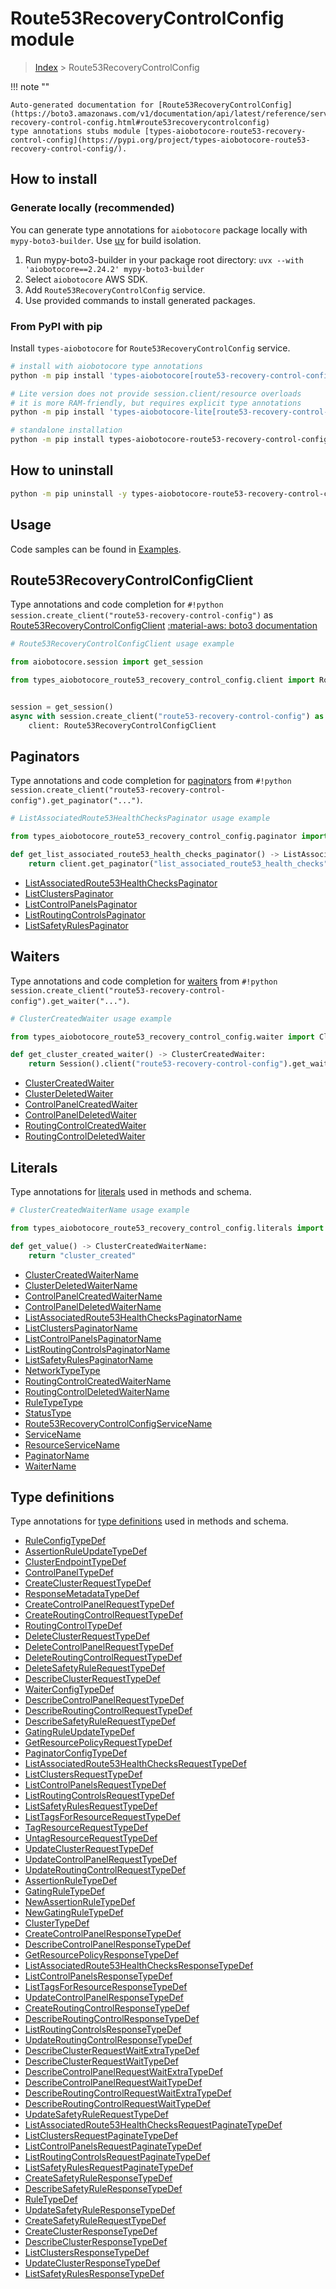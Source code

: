# Route53RecoveryControlConfig module

> [Index](../README.md) > Route53RecoveryControlConfig


!!! note ""

    Auto-generated documentation for [Route53RecoveryControlConfig](https://boto3.amazonaws.com/v1/documentation/api/latest/reference/services/route53-recovery-control-config.html#route53recoverycontrolconfig)
    type annotations stubs module [types-aiobotocore-route53-recovery-control-config](https://pypi.org/project/types-aiobotocore-route53-recovery-control-config/).

## How to install

### Generate locally (recommended)

You can generate type annotations for `aiobotocore` package locally with `mypy-boto3-builder`.
Use [uv](https://docs.astral.sh/uv/getting-started/installation/) for build isolation.

1. Run mypy-boto3-builder in your package root directory: `uvx --with 'aiobotocore==2.24.2' mypy-boto3-builder`
1. Select `aiobotocore` AWS SDK.
1. Add `Route53RecoveryControlConfig` service.
1. Use provided commands to install generated packages.



### From PyPI with pip

Install `types-aiobotocore` for `Route53RecoveryControlConfig` service.

```bash
# install with aiobotocore type annotations
python -m pip install 'types-aiobotocore[route53-recovery-control-config]'

# Lite version does not provide session.client/resource overloads
# it is more RAM-friendly, but requires explicit type annotations
python -m pip install 'types-aiobotocore-lite[route53-recovery-control-config]'

# standalone installation
python -m pip install types-aiobotocore-route53-recovery-control-config
```



## How to uninstall

```bash
python -m pip uninstall -y types-aiobotocore-route53-recovery-control-config
```

## Usage

Code samples can be found in [Examples](./usage.md).

## Route53RecoveryControlConfigClient

Type annotations and code completion for  `#!python session.create_client("route53-recovery-control-config")` as [Route53RecoveryControlConfigClient](./client.md)
[:material-aws: boto3 documentation](https://boto3.amazonaws.com/v1/documentation/api/latest/reference/services/route53-recovery-control-config.html#Route53RecoveryControlConfig.Client)

```python
# Route53RecoveryControlConfigClient usage example

from aiobotocore.session import get_session

from types_aiobotocore_route53_recovery_control_config.client import Route53RecoveryControlConfigClient


session = get_session()
async with session.create_client("route53-recovery-control-config") as client:
    client: Route53RecoveryControlConfigClient
```


## Paginators

Type annotations and code completion for
[paginators](./paginators.md)
from `#!python session.create_client("route53-recovery-control-config").get_paginator("...")`.

```python
# ListAssociatedRoute53HealthChecksPaginator usage example

from types_aiobotocore_route53_recovery_control_config.paginator import ListAssociatedRoute53HealthChecksPaginator

def get_list_associated_route53_health_checks_paginator() -> ListAssociatedRoute53HealthChecksPaginator:
    return client.get_paginator("list_associated_route53_health_checks"))
```

- [ListAssociatedRoute53HealthChecksPaginator](./paginators.md#listassociatedroute53healthcheckspaginator)
- [ListClustersPaginator](./paginators.md#listclusterspaginator)
- [ListControlPanelsPaginator](./paginators.md#listcontrolpanelspaginator)
- [ListRoutingControlsPaginator](./paginators.md#listroutingcontrolspaginator)
- [ListSafetyRulesPaginator](./paginators.md#listsafetyrulespaginator)




## Waiters

Type annotations and code completion for
[waiters](./waiters.md)
from `#!python session.create_client("route53-recovery-control-config").get_waiter("...")`.

```python
# ClusterCreatedWaiter usage example

from types_aiobotocore_route53_recovery_control_config.waiter import ClusterCreatedWaiter

def get_cluster_created_waiter() -> ClusterCreatedWaiter:
    return Session().client("route53-recovery-control-config").get_waiter("cluster_created")
```

- [ClusterCreatedWaiter](./waiters.md#clustercreatedwaiter)
- [ClusterDeletedWaiter](./waiters.md#clusterdeletedwaiter)
- [ControlPanelCreatedWaiter](./waiters.md#controlpanelcreatedwaiter)
- [ControlPanelDeletedWaiter](./waiters.md#controlpaneldeletedwaiter)
- [RoutingControlCreatedWaiter](./waiters.md#routingcontrolcreatedwaiter)
- [RoutingControlDeletedWaiter](./waiters.md#routingcontroldeletedwaiter)






## Literals

Type annotations for [literals](./literals.md) used in methods and schema.

```python
# ClusterCreatedWaiterName usage example

from types_aiobotocore_route53_recovery_control_config.literals import ClusterCreatedWaiterName

def get_value() -> ClusterCreatedWaiterName:
    return "cluster_created"
```

- [ClusterCreatedWaiterName](./literals.md#clustercreatedwaitername)
- [ClusterDeletedWaiterName](./literals.md#clusterdeletedwaitername)
- [ControlPanelCreatedWaiterName](./literals.md#controlpanelcreatedwaitername)
- [ControlPanelDeletedWaiterName](./literals.md#controlpaneldeletedwaitername)
- [ListAssociatedRoute53HealthChecksPaginatorName](./literals.md#listassociatedroute53healthcheckspaginatorname)
- [ListClustersPaginatorName](./literals.md#listclusterspaginatorname)
- [ListControlPanelsPaginatorName](./literals.md#listcontrolpanelspaginatorname)
- [ListRoutingControlsPaginatorName](./literals.md#listroutingcontrolspaginatorname)
- [ListSafetyRulesPaginatorName](./literals.md#listsafetyrulespaginatorname)
- [NetworkTypeType](./literals.md#networktypetype)
- [RoutingControlCreatedWaiterName](./literals.md#routingcontrolcreatedwaitername)
- [RoutingControlDeletedWaiterName](./literals.md#routingcontroldeletedwaitername)
- [RuleTypeType](./literals.md#ruletypetype)
- [StatusType](./literals.md#statustype)
- [Route53RecoveryControlConfigServiceName](./literals.md#route53recoverycontrolconfigservicename)
- [ServiceName](./literals.md#servicename)
- [ResourceServiceName](./literals.md#resourceservicename)
- [PaginatorName](./literals.md#paginatorname)
- [WaiterName](./literals.md#waitername)




## Type definitions

Type annotations for [type definitions](./type_defs.md) used in methods and schema.

- [RuleConfigTypeDef](./type_defs.md#ruleconfigtypedef)
- [AssertionRuleUpdateTypeDef](./type_defs.md#assertionruleupdatetypedef)
- [ClusterEndpointTypeDef](./type_defs.md#clusterendpointtypedef)
- [ControlPanelTypeDef](./type_defs.md#controlpaneltypedef)
- [CreateClusterRequestTypeDef](./type_defs.md#createclusterrequesttypedef)
- [ResponseMetadataTypeDef](./type_defs.md#responsemetadatatypedef)
- [CreateControlPanelRequestTypeDef](./type_defs.md#createcontrolpanelrequesttypedef)
- [CreateRoutingControlRequestTypeDef](./type_defs.md#createroutingcontrolrequesttypedef)
- [RoutingControlTypeDef](./type_defs.md#routingcontroltypedef)
- [DeleteClusterRequestTypeDef](./type_defs.md#deleteclusterrequesttypedef)
- [DeleteControlPanelRequestTypeDef](./type_defs.md#deletecontrolpanelrequesttypedef)
- [DeleteRoutingControlRequestTypeDef](./type_defs.md#deleteroutingcontrolrequesttypedef)
- [DeleteSafetyRuleRequestTypeDef](./type_defs.md#deletesafetyrulerequesttypedef)
- [DescribeClusterRequestTypeDef](./type_defs.md#describeclusterrequesttypedef)
- [WaiterConfigTypeDef](./type_defs.md#waiterconfigtypedef)
- [DescribeControlPanelRequestTypeDef](./type_defs.md#describecontrolpanelrequesttypedef)
- [DescribeRoutingControlRequestTypeDef](./type_defs.md#describeroutingcontrolrequesttypedef)
- [DescribeSafetyRuleRequestTypeDef](./type_defs.md#describesafetyrulerequesttypedef)
- [GatingRuleUpdateTypeDef](./type_defs.md#gatingruleupdatetypedef)
- [GetResourcePolicyRequestTypeDef](./type_defs.md#getresourcepolicyrequesttypedef)
- [PaginatorConfigTypeDef](./type_defs.md#paginatorconfigtypedef)
- [ListAssociatedRoute53HealthChecksRequestTypeDef](./type_defs.md#listassociatedroute53healthchecksrequesttypedef)
- [ListClustersRequestTypeDef](./type_defs.md#listclustersrequesttypedef)
- [ListControlPanelsRequestTypeDef](./type_defs.md#listcontrolpanelsrequesttypedef)
- [ListRoutingControlsRequestTypeDef](./type_defs.md#listroutingcontrolsrequesttypedef)
- [ListSafetyRulesRequestTypeDef](./type_defs.md#listsafetyrulesrequesttypedef)
- [ListTagsForResourceRequestTypeDef](./type_defs.md#listtagsforresourcerequesttypedef)
- [TagResourceRequestTypeDef](./type_defs.md#tagresourcerequesttypedef)
- [UntagResourceRequestTypeDef](./type_defs.md#untagresourcerequesttypedef)
- [UpdateClusterRequestTypeDef](./type_defs.md#updateclusterrequesttypedef)
- [UpdateControlPanelRequestTypeDef](./type_defs.md#updatecontrolpanelrequesttypedef)
- [UpdateRoutingControlRequestTypeDef](./type_defs.md#updateroutingcontrolrequesttypedef)
- [AssertionRuleTypeDef](./type_defs.md#assertionruletypedef)
- [GatingRuleTypeDef](./type_defs.md#gatingruletypedef)
- [NewAssertionRuleTypeDef](./type_defs.md#newassertionruletypedef)
- [NewGatingRuleTypeDef](./type_defs.md#newgatingruletypedef)
- [ClusterTypeDef](./type_defs.md#clustertypedef)
- [CreateControlPanelResponseTypeDef](./type_defs.md#createcontrolpanelresponsetypedef)
- [DescribeControlPanelResponseTypeDef](./type_defs.md#describecontrolpanelresponsetypedef)
- [GetResourcePolicyResponseTypeDef](./type_defs.md#getresourcepolicyresponsetypedef)
- [ListAssociatedRoute53HealthChecksResponseTypeDef](./type_defs.md#listassociatedroute53healthchecksresponsetypedef)
- [ListControlPanelsResponseTypeDef](./type_defs.md#listcontrolpanelsresponsetypedef)
- [ListTagsForResourceResponseTypeDef](./type_defs.md#listtagsforresourceresponsetypedef)
- [UpdateControlPanelResponseTypeDef](./type_defs.md#updatecontrolpanelresponsetypedef)
- [CreateRoutingControlResponseTypeDef](./type_defs.md#createroutingcontrolresponsetypedef)
- [DescribeRoutingControlResponseTypeDef](./type_defs.md#describeroutingcontrolresponsetypedef)
- [ListRoutingControlsResponseTypeDef](./type_defs.md#listroutingcontrolsresponsetypedef)
- [UpdateRoutingControlResponseTypeDef](./type_defs.md#updateroutingcontrolresponsetypedef)
- [DescribeClusterRequestWaitExtraTypeDef](./type_defs.md#describeclusterrequestwaitextratypedef)
- [DescribeClusterRequestWaitTypeDef](./type_defs.md#describeclusterrequestwaittypedef)
- [DescribeControlPanelRequestWaitExtraTypeDef](./type_defs.md#describecontrolpanelrequestwaitextratypedef)
- [DescribeControlPanelRequestWaitTypeDef](./type_defs.md#describecontrolpanelrequestwaittypedef)
- [DescribeRoutingControlRequestWaitExtraTypeDef](./type_defs.md#describeroutingcontrolrequestwaitextratypedef)
- [DescribeRoutingControlRequestWaitTypeDef](./type_defs.md#describeroutingcontrolrequestwaittypedef)
- [UpdateSafetyRuleRequestTypeDef](./type_defs.md#updatesafetyrulerequesttypedef)
- [ListAssociatedRoute53HealthChecksRequestPaginateTypeDef](./type_defs.md#listassociatedroute53healthchecksrequestpaginatetypedef)
- [ListClustersRequestPaginateTypeDef](./type_defs.md#listclustersrequestpaginatetypedef)
- [ListControlPanelsRequestPaginateTypeDef](./type_defs.md#listcontrolpanelsrequestpaginatetypedef)
- [ListRoutingControlsRequestPaginateTypeDef](./type_defs.md#listroutingcontrolsrequestpaginatetypedef)
- [ListSafetyRulesRequestPaginateTypeDef](./type_defs.md#listsafetyrulesrequestpaginatetypedef)
- [CreateSafetyRuleResponseTypeDef](./type_defs.md#createsafetyruleresponsetypedef)
- [DescribeSafetyRuleResponseTypeDef](./type_defs.md#describesafetyruleresponsetypedef)
- [RuleTypeDef](./type_defs.md#ruletypedef)
- [UpdateSafetyRuleResponseTypeDef](./type_defs.md#updatesafetyruleresponsetypedef)
- [CreateSafetyRuleRequestTypeDef](./type_defs.md#createsafetyrulerequesttypedef)
- [CreateClusterResponseTypeDef](./type_defs.md#createclusterresponsetypedef)
- [DescribeClusterResponseTypeDef](./type_defs.md#describeclusterresponsetypedef)
- [ListClustersResponseTypeDef](./type_defs.md#listclustersresponsetypedef)
- [UpdateClusterResponseTypeDef](./type_defs.md#updateclusterresponsetypedef)
- [ListSafetyRulesResponseTypeDef](./type_defs.md#listsafetyrulesresponsetypedef)


